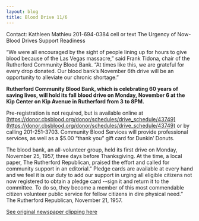```yaml
---
layout: blog
title: Blood Drive 11/6 
---
```



Contact: Kathleen Mathieu 201-694-0384 cell or text The Urgency of Now- Blood Drives Support Readiness

“We were all encouraged by the sight of people lining up for hours to give blood because of the Las Vegas massacre,” said Frank Tidona, chair of the Rutherford Community Blood Bank. “At times like this, we are grateful for every drop donated. Our blood bank’s November 6th drive will be an opportunity to alleviate our chronic shortage.”

**Rutherford Community Blood Bank, which is celebrating 60 years of saving lives, will hold its fall blood drive on Monday, November 6 at the Kip Center on Kip Avenue in Rutherford from 3 to 8PM.** 

Pre-registration is not required, but is available online at [https://donor.cbsblood.org/donor/schedules/drive_schedule/43749](https://donor.cbsblood.org/donor/schedules/drive_schedule/43749) or by calling 201-251-3703. Community Blood Services will provide professional services, as well as a $5.00 “thank you” gift card for Dunkin’ Donuts.

The blood bank, an all-volunteer group, held its first drive on Monday, November 25, 1957, three days before Thanksgiving. At the time, a local paper, The Rutherford Republican, praised the effort and called for community support in an editorial." Pledge cards are available at every hand and we feel it is our duty to add our support in urging all eligible citizens not now registered to obtain a pledge card --sign it and return it to the committee. To do so, they become a member of this most commendable citizen volunteer public service for fellow citizens in dire physical need.” The Rutherford Republican, November 21, 1957.
 
[See original newspaper clipping here](https://storage.googleapis.com/static.rutherford-nj.com/borough-clerk/posts/RCBB%20Editorial.pdf)
